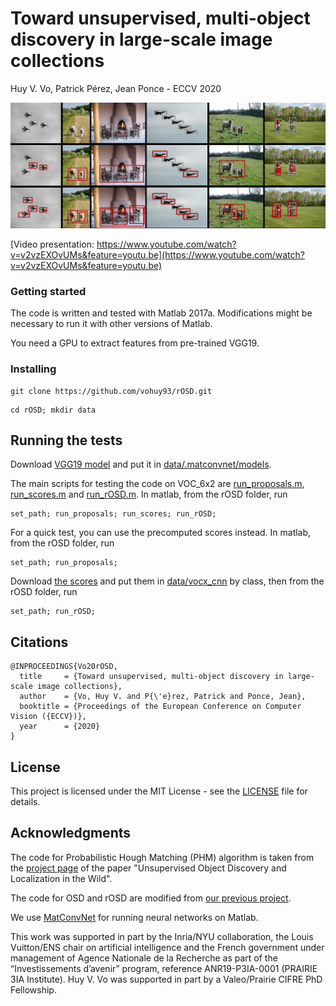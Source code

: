 # Toward unsupervised, multi-object discovery in large-scale image collections

Huy V. Vo, Patrick Pérez, Jean Ponce - ECCV 2020

![Teaser](images/multi_object.jpg)

[Video presentation: https://www.youtube.com/watch?v=v2vzEXOvUMs&feature=youtu.be](https://www.youtube.com/watch?v=v2vzEXOvUMs&feature=youtu.be)

### Getting started

The code is written and tested with Matlab 2017a. Modifications might be necessary to run it with other versions of Matlab.

You need a GPU to extract features from pre-trained VGG19.

### Installing 

```
git clone https://github.com/vohuy93/rOSD.git
```

```
cd rOSD; mkdir data
```

## Running the tests

Download [VGG19 model](https://www.vlfeat.org/matconvnet/models/imagenet-vgg-verydeep-19.mat) and put it in [data/.matconvnet/models](data/.matconvnet/models).

The main scripts for testing the code on VOC_6x2 are [run_proposals.m](run_proposals.m), [run_scores.m](run_scores.m) and [run_rOSD.m](run_rOSD.m). In matlab, from the rOSD folder, run 

```
set_path; run_proposals; run_scores; run_rOSD;
```

For a quick test, you can use the precomputed scores instead. In matlab, from the rOSD folder, run

```
set_path; run_proposals;
```   

Download [the scores](https://drive.google.com/drive/folders/1Q9mCnD9MIO0-CA6LvYvPR8JWSllDJSFX?usp=sharing) and put them in [data/vocx_cnn](data/vocx_cnn) by class, then from the rOSD folder, run

```
set_path; run_rOSD;
```


## Citations

```
@INPROCEEDINGS{Vo20rOSD,
  title     = {Toward unsupervised, multi-object discovery in large-scale image collections},
  author    = {Vo, Huy V. and P{\'e}rez, Patrick and Ponce, Jean},
  booktitle = {Proceedings of the European Conference on Computer Vision ({ECCV})},
  year      = {2020}
}
```

## License

This project is licensed under the MIT License - see the [LICENSE](LICENSE) file for details.

## Acknowledgments

The code for Probabilistic Hough Matching (PHM) algorithm is taken from the [project page](https://www.di.ens.fr/willow/research/objectdiscovery/) of the paper "Unsupervised Object Discovery and Localization in the Wild".

The code for OSD and rOSD are modified from [our previous project](https://github.com/huyvvo/OSD).

We use [MatConvNet](https://www.vlfeat.org/matconvnet/) for running neural networks on Matlab. 

This work was supported in part by the Inria/NYU collaboration, the Louis Vuitton/ENS chair on artificial intelligence and the French government under management of Agence Nationale de la Recherche as part of the “Investissements d’avenir” program, reference ANR19-P3IA-0001 (PRAIRIE 3IA Institute). Huy V. Vo was supported in part by a Valeo/Prairie CIFRE PhD Fellowship.
